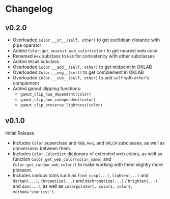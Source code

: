 # Changelog

## v0.2.0
- Overloaded `Color.__or__(self, other)` to get euclidean distance with pipe operator
- Added `Color.get_nearest_web_color(color)` to get nearest web color
- Renamed `Hex` subclass to `HEX` for consistency with other subclasses
- Added `OKLAB` subclass
- Overloaded `Color.__add__(self, other)` to get midpoint in OKLAB
- Overloaded `Color.__neg__(self)` to get complement in OKLAB
- Overloaded `Color.__sub__(self, other)` to add `self` with `other`'s complement
- Added gamut clipping functions:
    - `gamut_clip_hue_dependent(color)`
    - `gamut_clip_hue_independent(color)`
    - `gamut_clip_preserve_lightness(color)`

## v0.1.0
Initial Release. 
- Includes `Color` superclass and `RGB`, `Hex`, and `OKLCH` subclasses, as well as conversions between them. 
- Includes `Color.ColorDict` dictionary of extended web colors, as well as function `Color.get_web_color(color_name)` and `Color.get_random_web_color()` to make working with them slightly more pleasant. 
- Includes various tools such as `find_cusp(...)`, `lighten(...)` and `darken(...)`, `chromatize(...)` and `dechromatize(...)` / `brighten(...)` and `dim(...)`, as well as `interpolate(t, color1, color2, method='shortest')`. 

